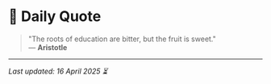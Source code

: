 # 📜 Daily Quote

> "The roots of education are bitter, but the fruit is sweet."  
> — **Aristotle**

---

_Last updated: 16 April 2025 ⏳_
